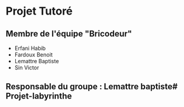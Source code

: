 # Projet Tutoré
## Membre de l'équipe "Bricodeur" 
 - Erfani Habib
 - Fardoux Benoit
 - Lemattre Baptiste
 - Sin Victor
## Responsable du groupe : Lemattre baptiste#   P r o j e t - l a b y r i n t h e  
 